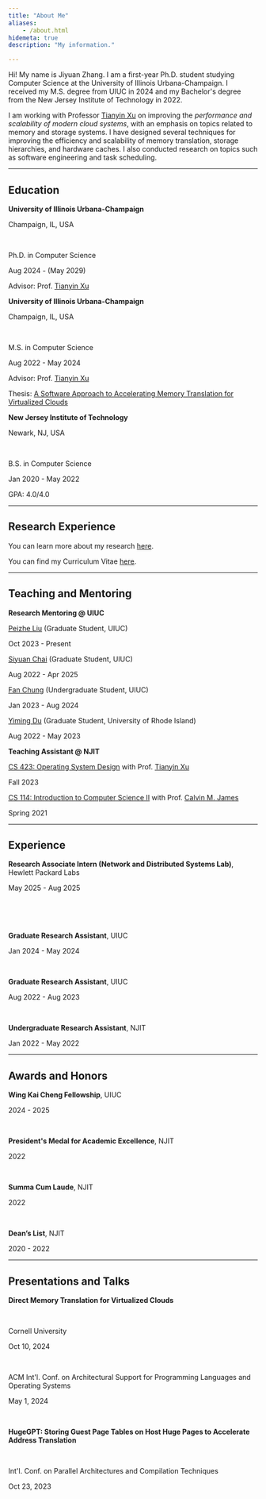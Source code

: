 ```yaml
---
title: "About Me"
aliases:
    - /about.html
hidemeta: true
description: "My information."

---
```


Hi! My name is Jiyuan Zhang. I am a first-year Ph.D. student studying Computer Science at the University of Illinois Urbana-Champaign. I received my M.S. degree from UIUC in 2024 and my Bachelor's degree from the New Jersey Institute of Technology in 2022.

I am working with Professor [Tianyin Xu](https://tianyin.github.io/) on improving the _performance and scalability of modern cloud systems_, with an emphasis on topics related to memory and storage systems. I have designed several techniques for improving the efficiency and scalability of memory translation, storage hierarchies, and hardware caches. I also conducted research on topics such as software engineering and task scheduling.

---

## Education

<p class="text-left"><b>University of Illinois Urbana-Champaign</b></p> <p class="text-right">Champaign, IL, USA</p>
<br/>
<p class="text-left">Ph.D. in Computer Science</p> <p class="text-right">Aug 2024 - (May 2029)</p>

Advisor: Prof. [Tianyin Xu](https://tianyin.github.io/)

<p class="text-left"><b>University of Illinois Urbana-Champaign</b></p> <p class="text-right">Champaign, IL, USA</p>
<br/>
<p class="text-left">M.S. in Computer Science</p> <p class="text-right">Aug 2022 - May 2024</p>

Advisor: Prof. [Tianyin Xu](https://tianyin.github.io/)

Thesis: [A Software Approach to Accelerating Memory Translation for Virtualized Clouds](https://www.ideals.illinois.edu/items/131363)

<p class="text-left"><b>New Jersey Institute of Technology</b></p> <p class="text-right">Newark, NJ, USA</p>
<br/>
<p class="text-left">B.S. in Computer Science</p> <p class="text-right">Jan 2020 - May 2022</p>

GPA: 4.0/4.0

---

## Research Experience

You can learn more about my research [here](/researcher/).

You can find my Curriculum Vitae [here](/cv.pdf).

---

## Teaching and Mentoring

__Research Mentoring @ UIUC__

<p class="text-left"><a href="https://www.linkedin.com/in/peizhe-liu/">Peizhe Liu</a> (Graduate Student, UIUC)</p> <p class="text-right">Oct 2023 - Present</p>

<p class="text-left"><a href="https://schai.me/">Siyuan Chai</a> (Graduate Student, UIUC)</p> <p class="text-right">Aug 2022 - Apr 2025</p>

<p class="text-left"><a href="https://www.linkedin.com/in/fan-chung-8637741a4/">Fan Chung</a> (Undergraduate Student, UIUC)</p> <p class="text-right">Jan 2023 - Aug 2024</p>

<p class="text-left"><a href="https://www.linkedin.com/in/yiming-du-901428214">Yiming Du</a> (Graduate Student, University of Rhode Island)</p> <p class="text-right">Aug 2022 - May 2023</p>

__Teaching Assistant @ NJIT__

<p class="text-left"><a href="https://cs423-uiuc.github.io/fall23/index.html">CS 423: Operating System Design</a> with Prof. <a href="https://tianyin.github.io/">Tianyin Xu</a></p> <p class="text-right">Fall 2023</p>

<p class="text-left"><a href="https://digitalcommons.njit.edu/cgi/viewcontent.cgi?article=1068&context=cs-syllabi">CS 114: Introduction to Computer Science II</a> with Prof. <a href="https://people.njit.edu/faculty/calvin">Calvin M. James</a></p> <p class="text-right">Spring 2021</p>

---

## Experience

<p class="text-left"><b>Research Associate Intern (Network and Distributed Systems Lab)</b>, Hewlett Packard Labs</p> <p class="text-right">May 2025 - Aug 2025</p>
<br/>
<br/>
<br/>
<p class="text-left"><b>Graduate Research Assistant</b>, UIUC</p> <p class="text-right">Jan 2024 - May 2024</p>
<br/>
<p class="text-left"><b>Graduate Research Assistant</b>, UIUC</p> <p class="text-right">Aug 2022 - Aug 2023</p>
<br/>
<p class="text-left"><b>Undergraduate Research Assistant</b>, NJIT</p> <p class="text-right">Jan 2022 - May 2022</p>

---

## Awards and Honors

<p class="text-left"><b>Wing Kai Cheng Fellowship</b>, UIUC</p> <p class="text-right">2024 - 2025</p>
<br/>
<p class="text-left"><b>President's Medal for Academic Excellence</b>, NJIT</p> <p class="text-right">2022</p>
<br/>
<p class="text-left"><b>Summa Cum Laude</b>, NJIT</p> <p class="text-right">2022</p>
<br/>
<p class="text-left"><b>Dean’s List</b>, NJIT</p> <p class="text-right">2020 - 2022</p>

---

## Presentations and Talks

<p class="text-left"><b>Direct Memory Translation for Virtualized Clouds</b></p>
<br/>
<p class="text-left">Cornell University</p> <p class="text-right">Oct 10, 2024</p>
<br/>
<p class="text-left">ACM Int'l. Conf. on Architectural Support for Programming Languages and Operating Systems</p> <p class="text-right">May 1, 2024</p>
<br/>
<p class="text-left"><b>HugeGPT: Storing Guest Page Tables on Host Huge Pages to Accelerate Address Translation</b></p>
<br/>
<p class="text-left">Int'l. Conf. on Parallel Architectures and Compilation Techniques</p> <p class="text-right">Oct 23, 2023</p>
